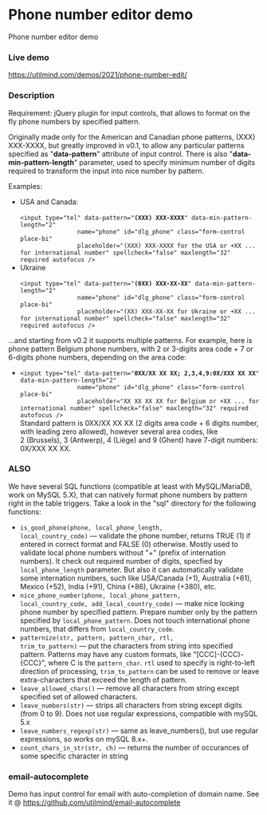 # Phone number editor demo
 Phone number editor demo

### Live demo

https://utilmind.com/demos/2021/phone-number-edit/

### Description

Requirement: jQuery plugin for input controls, that allows to format on the fly phone numbers by specified pattern.

Originally made only for the American and Canadian phone patterns, (XXX) XXX-XXXX, but greatly improved in v0.1,
to allow any particular patterns specified as "<b>data-pattern</b>" attribute of input control. There is also "<b>data-min-pattern-length</b>" parameter, used to specify minimum number of digits required to transform the input into nice number by pattern.

Examples:<ul>

<li>USA and Canada:<br />
<code>
&lt;input type="tel" data-pattern="<b>(XXX) XXX-XXXX</b>" data-min-pattern-length="2"
                name="phone" id="dlg_phone" class="form-control place-bi"
                placeholder="(XXX) XXX-XXXX for the USA or +XX ... for international number" spellcheck="false" maxlength="32" required autofocus /&gt;
</code></li>
<li>Ukraine<br />
<code>
&lt;input type="tel" data-pattern="<b>(0XX) XXX-XX-XX</b>" data-min-pattern-length="2"
                name="phone" id="dlg_phone" class="form-control place-bi"
                placeholder="(XX) XXX-XX-XX for Ukraine or +XX ... for international number" spellcheck="false" maxlength="32" required autofocus /&gt;
</code></li>
</ul>

...and starting from v0.2 it supports multiple patterns. For example, here is phone pattern Belgium phone numbers, with 2 or 3-digits area code + 7 or 6-digits phone numbers, depending on the area code:
<ul>
<li><code>&lt;input type="tel" data-pattern="<b>0XX/XX XX XX; 2,3,4,9:0X/XXX XX XX</b>" data-min-pattern-length="2"
                name="phone" id="dlg_phone" class="form-control place-bi"
                placeholder="XX XX XX XX for Belgium or +XX ... for international number" spellcheck="false" maxlength="32" required autofocus /&gt;</code>
<br />Standard pattern is 0XX/XX XX XX (2 digits area code + 6 digits number, with leading zero allowed), however several area codes, like 2&nbsp;(Brussels), 3&nbsp;(Antwerp), 4&nbsp;(Liège) and 9&nbsp;(Ghent) have 7-digit numbers: 0X/XXX XX XX.
</li>
</ul>


### ALSO

We have several SQL functions (compatible at least with MySQL/MariaDB, work on MySQL 5.X), that can natively format phone numbers by pattern right in the table triggers. Take a look in the "sql" directory for the following functions:
  * <code>is_good_phone(phone, local_phone_length, local_country_code)</code> — validate the phone number, returns TRUE (1) if entered in correct format and FALSE (0) otherwise. Mostly used to validate local phone numbers without "+" (prefix of internation numbers). It check out required number of digits, specfied by <code>local_phone_length</code> parameter. But also it can automatically validate some internation numbers, such like USA/Canada (+1), Australia (+61), Mexico (+52), India (+91), China (+86), Ukraine (+380), etc.
  * <code>nice_phone_number(phone, local_phone_pattern, local_country_code, add_local_country_code)</code> — make nice looking phone number by specified pattern. Prepare number only by the pattern specified by <code>local_phone_pattern</code>. Does not touch international phone numbers, that differs from <code>local_country_code</code>.
  * <code>patternize(str, pattern, pattern_char, rtl, trim_to_pattern)</code> — put the characters from string into specified pattern. Patterns may have any custom formats, like "[CCC]-(CCC)-{CCC}", where C is the <code>pattern_char</code>. <code>rtl</code> used to specify is right-to-left direction of processing, <code>trim_to_pattern</code> can be used to remove or leave extra-characters that exceed the length of pattern.
  * <code>leave_allowed_chars()</code> — remove all characters from string except specified set of allowed characters.
  * <code>leave_numbers(str)</code> — strips all characters from string except digits (from 0 to 9). Does not use regular expressions, compatible with mySQL 5.x
  * <code>leave_numbers_regexp(str)</code> — same as leave_numbers(), but use regular expressions, so works on mySQL 8.x+.
  * <code>count_chars_in_str(str, ch)</code> — returns the number of occurances of some specific character in string

### email-autocomplete

Demo has input control for email with auto-completion of domain name. See it @ https://github.com/utilmind/email-autocomplete
